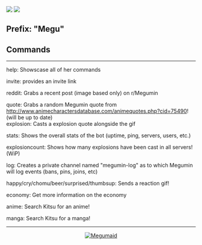 
<img src="https://i.imgur.com/e8Rr1au.png">
<a href="https://discordapp.com/oauth2/authorize/?permissions=537159744&scope=bot&client_id=587112134165397525"><img src="https://i.imgur.com/ElznqTa.png"></a>

## Prefix: "Megu"
  
## Commands 
  
____________________________________
  
 help: Showscase all of her commands 
  
 invite: provides an invite link
  
 reddit: Grabs a recent post (image based only) on r/Megumin
  
 quote: Grabs a random Megumin quote from http://www.animecharactersdatabase.com/animequotes.php?cid=75490! (will be up to date)  
 explosion: Casts a explosion quote alongside the gif
  
 stats: Shows the overall stats of the bot (uptime, ping, servers, users, etc.)

 explosioncount: Shows how many explosions have been cast in all servers! (WiP)

 log: Creates a private channel named "megumin-log" as to which Megumin will log events (bans, pins, joins, etc)
 
 happy/cry/chomu/beer/surprised/thumbsup: Sends a reaction gif!

 economy: Get more information on the economy

 anime: Search Kitsu for an anime!

 manga: Search Kitsu for a manga!
 
 ___________________________________
 
<center> <a href="https://discordbots.org/bot/587112134165397525" >
  <img src="https://discordbots.org/api/widget/587112134165397525.svg?usernamecolor=FFFFFF&topcolor=E3513D" alt="Megumaid" />
</a> 
</center>
 


